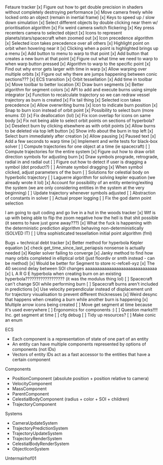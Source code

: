 Fetaure tracker
[x] Figure out how to get double precision in shaders without completely destroying performance
[x] Move camera freely while locked onto an object (remain in inertial frame)
[x] Keys to speed up / slow down simulation
[x] Select different objects by double clicking near them w/ prioritisation algorithm
[x] Fix weird camera switch flickering
[x] Key press recenters camera to selected object
[x] Icons to represent planets/stars/spacecraft when zoomed out
[x] Icon precedence algorithm
[x] Selected icon takes precedence over all others
[x] Highlight point on orbit when hovering near it
[x] Clicking when a point is highlighted brings up a menu
[x] Add button to menu to warp to that point
[x] Add button that creates a new burn at that point
[x] Figure out what time we need to warp to when warp button pressed
[x] Algorithm to warp to the specific point
[x] Find out why error gets larger with time in warp
[x] Allow warping over multiple orbits
[x] Figure out why there are jumps happening between conic sections???
[x] ECS transition
[x] Orbit tessellation
[x] Add time in toolbar
[x] Move toolbar to better location
[X] Draw burn segments
[x] Better algorithm for segment colors
[x] API to add and execute burns using simple integrator
[x] Function to recalculate trajectory so we can redraw vessel trajectory as burn is created
[x] Fix tail thing
[x] Selected icon takes precedence
[x] Allow overwriting burns
[x] Icon to indicate burn position
[x] Snap to burn icon instead of orbit point
[x] Possibility to select burn (more enums :D)
[x] Fix deallocation (lol)
[x] Fix icon overlap for icons on same body
[x] Fix not being able to select orbit points on sections of hyperbola?
[x] Deselect burn by clicking elsewhere as with orbit points
[x] Allow burns to be deleted via top left button
[x] Show info about the burn in top left
[x] Select burn immediately after creation
[x] Allow pausing
[x] Paused text
[x] Add a few seconds to warp time
[x] Implement and write tests for black-box solver
[ ] Compute trajectories for one object at a time (ie spacecraft)
[ ] Compute trajectories for the entire system
[x] Figure out how to draw orbit direction symbols for adjusting burn
[x] Draw symbols prograde, retrograde, radial in and radial out
[ ] Figure out how to detect if user is dragging a symbol (dot product?)
[ ] Animate symbol dragging
[x] When symbol clicked, adjust parameters of the burn
[ ] Solutions for celestial body on hyperbolic trajectory
[ ] Laguerre algorithm for solving kepler equation (we already wrote it lol)
[x] Account for possibility of an entity entering/exiting the system (we are only considering entities in the system at the very beginning)
[ ] Update trajectory whenever symbols adjusted
[ ] Abstraction of constants in solver
[ ] Actual proper logging
[ ] Fix the god damn point selection

I am going to quit coding and go live in a hut in the woods tracker
[x] Wtf is up with being able to flip the zoom negative how the hell is that shit possible (it seems to have just gone away???)
[x] What the fuck is happening with the deterministic prediction algorithm behaving non-deterministically (SOLVED IT)
[ ] Ultra sophisticated tessellation initial point algorithm (fml)

Bugs + technical debt tracker
[x] Better method for hyperbola Kepler equation
[x] check get_time_since_last_periapsis nonsense is actually needed
[x] Kepler solver failing to converge
[x] Janky method to find how many orbits completed in elliptical orbit (just floordiv or smth instead - can be method)
[x] Would be better for Segment to store rc-refcell-xyz
[x] The 40 second delay between SOI changes aaaaaaaaaaaaaaaaaaaaaaaaaaaaaa
[x] L A R G E hyperbola when creating burn on an existing hyperbola?????????????????? (it was the modulus thing lol)
[ ] Spacecraft can't change SOI while performing burn
[ ] Spacecraft burns aren't included in predictions
[x] Use velocity perpendicular instead of displacement unit for trajectory visualisation to prevent different thicknesses
[x] Weird desync that happens when creating a burn while another burn is happening
[x] Multiple arrow icons being created
[ ] Move get segment at time because it's used everywhere
[ ] Ergonomics for components :)
[ ] Question marks!!!! Inc. get segment at time
[ ] cfg debug
[ ] Tidy up resources?
[ ] Make conic an enum


ECS
- Each component is a representation of state of one part of an entity
- An entity can have multiple components represented by options of components (not IDs)
- Vectors of entity IDs act as a fast accessor to the entities that have a certain component

Components
- PositionComponent (absolute position + position relative to camera)
- VelocityComponent
- MassComponent
- ParentComponent
- CelestialBodyComponent (radius + color + SOI + children)
- TrajectoryComponent

Systems
- CameraUpdateSystem
- TrajectoryPredictionSystem
- TrajectoryUpdateSystem
- TrajectoryRenderSystem
- CelestialBodyRenderSystem
- ObjectIconSystem

Untermairhof01
